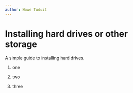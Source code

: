 ```yaml
---
author: Howe Tuduit
---
```


# Installing hard drives or other storage

A simple guide to installing hard drives.

1.  one

2.  two

3.  three


